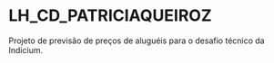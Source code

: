 # LH_CD_PATRICIAQUEIROZ
Projeto de previsão de preços de aluguéis para o desafio técnico da Indicium.
